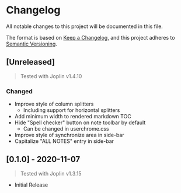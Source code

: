 # Changelog

All notable changes to this project will be documented in this file.

The format is based on [Keep a Changelog](https://keepachangelog.com/en/1.0.0/),
and this project adheres to [Semantic Versioning](https://semver.org/spec/v2.0.0.html).

## [Unreleased]

> Tested with Joplin v1.4.10

### Changed

- Improve style of column splitters
  - Including support for horizontal splitters
- Add minimum width to rendered markdown TOC
- Hide "Spell checker" button on note toolbar by default
  - Can be changed in userchrome.css
- Improve style of synchronize area in side-bar
- Capitalize "ALL NOTES" entry in side-bar

## [0.1.0] - 2020-11-07

> Tested with Joplin v1.3.15

- Initial Release
